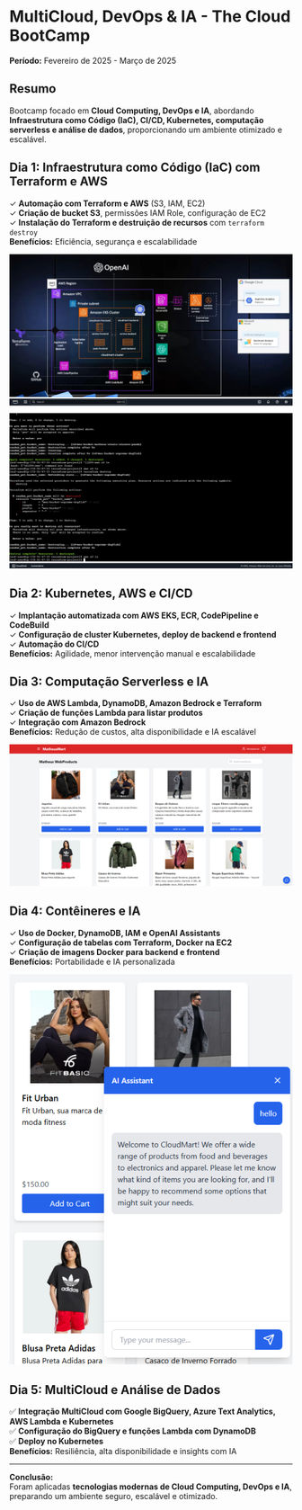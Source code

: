# MultiCloud, DevOps & IA - The Cloud BootCamp

**Período:** Fevereiro de 2025 - Março de 2025  

##  Resumo  
Bootcamp focado em **Cloud Computing, DevOps e IA**, abordando **Infraestrutura como Código (IaC), CI/CD, Kubernetes, computação serverless e análise de dados**, proporcionando um ambiente otimizado e escalável.  


##  Dia 1: Infraestrutura como Código (IaC) com Terraform e AWS  
✓ **Automação com Terraform e AWS** (S3, IAM, EC2)  
✓ **Criação de bucket S3**, permissões IAM Role, configuração de EC2  
✓ **Instalação do Terraform e destruição de recursos** com `terraform destroy`  
 **Benefícios:** Eficiência, segurança e escalabilidade  

![Fluxograma](Imagem/1.png)  
![Dia 1](Imagem/2.png)  


##  Dia 2: Kubernetes, AWS e CI/CD  
✓ **Implantação automatizada com AWS EKS, ECR, CodePipeline e CodeBuild**  
✓ **Configuração de cluster Kubernetes, deploy de backend e frontend**  
✓ **Automação do CI/CD**  
 **Benefícios:** Agilidade, menor intervenção manual e escalabilidade  


##  Dia 3: Computação Serverless e IA  
✓ **Uso de AWS Lambda, DynamoDB, Amazon Bedrock e Terraform**  
✓ **Criação de funções Lambda para listar produtos**  
✓ **Integração com Amazon Bedrock**  
 **Benefícios:** Redução de custos, alta disponibilidade e IA escalável  

![Dia 3](Imagem/3.png)  


##  Dia 4: Contêineres e IA  
✓ **Uso de Docker, DynamoDB, IAM e OpenAI Assistants**  
✓ **Configuração de tabelas com Terraform, Docker na EC2**  
✓ **Criação de imagens Docker para backend e frontend**  
 **Benefícios:** Portabilidade e IA personalizada  

![Dia 4](Imagem/4.png)  


##  Dia 5: MultiCloud e Análise de Dados  
✅ **Integração MultiCloud com Google BigQuery, Azure Text Analytics, AWS Lambda e Kubernetes**  
✅ **Configuração do BigQuery e funções Lambda com DynamoDB**  
✅ **Deploy no Kubernetes**  
 **Benefícios:** Resiliência, alta disponibilidade e insights com IA  

---

 **Conclusão:**  
Foram aplicadas **tecnologias modernas de Cloud Computing, DevOps e IA**, preparando um ambiente seguro, escalável e otimizado.  
